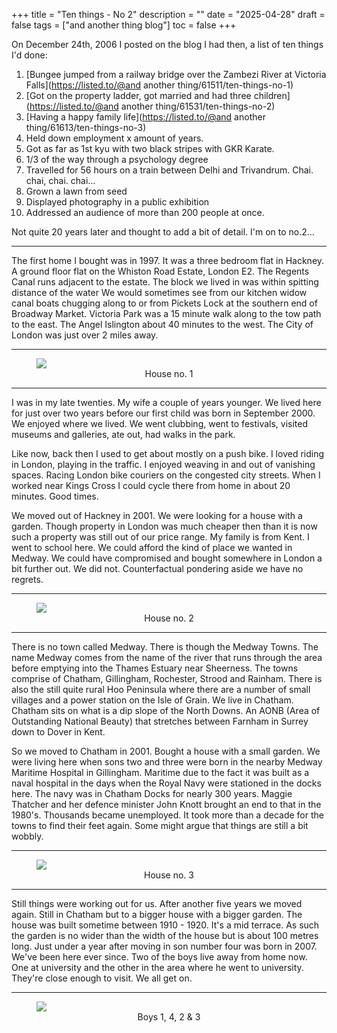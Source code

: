 +++
title = "Ten things - No  2"
description = ""
date = "2025-04-28"
draft = false
tags = ["and another thing blog"]
toc = false
+++

On December 24th, 2006 I posted on the blog I had then, a list of ten things I'd done: 

1. [Bungee jumped from a railway bridge over the Zambezi River at Victoria Falls](https://listed.to/@and another thing/61511/ten-things-no-1)
2. [Got on the property ladder, got married and had three children](https://listed.to/@and another thing/61531/ten-things-no-2)
3. [Having a happy family life](https://listed.to/@and another thing/61613/ten-things-no-3)
4. Held down employment x amount of years.
5. Got as far as 1st kyu with two black stripes with GKR Karate.
6. 1/3 of the way through a psychology degree
7. Travelled for 56 hours on a train between Delhi and Trivandrum. Chai. chai, chai. chai…
8. Grown a lawn from seed
9. Displayed photography  in a public exhibition
10. Addressed an audience of more than 200 people at once.

Not quite 20 years later and thought to add a bit of detail. I'm on to no.2...

***

The first home I bought was in 1997. It was a three bedroom flat in Hackney. A ground floor flat on the Whiston Road Estate, London E2. The Regents Canal runs adjacent to the estate. The block we lived in was within spitting distance of the water We would sometimes see from our kitchen widow canal boats chugging along to or from Pickets Lock at the southern end of Broadway Market. Victoria Park was a 15 minute walk along to the tow path to the east. The Angel Islington about 40 minutes to the west. The City of London was just over 2 miles away. 

***

<figure style="text-align: center">
  <img style="display:block;margin:auto" src="https://i.ibb.co/YFZcyS0x/cosgrove-house.jpg">
  <figcaption>House no. 1</figcaption>
</figure>

***

I was in my late twenties. My wife a couple of years younger. We lived here for just over two years before our first child was born in September 2000. We enjoyed where we lived. We went clubbing, went to festivals, visited museums and galleries, ate out, had walks in the park.

Like now, back then I used to get about mostly on a push bike. I loved riding in London, playing in the traffic. I enjoyed weaving in and out of vanishing spaces. Racing London bike couriers on the congested city streets. When I worked near Kings Cross I could cycle there from home in about 20 minutes. Good times. 

We moved out of Hackney in 2001. We were looking for a house with a garden. Though property in London was much cheaper then than it is now such a property was still out of our price range. My family is from Kent. I went to school here. We could afford the kind of place we wanted in Medway. We could have compromised and bought somewhere in London a bit further out. We did not. Counterfactual pondering aside we have no regrets. 

***

<figure style="text-align: center">
  <img style="display:block;margin:auto" src="https://i.ibb.co/JFrGcLMk/ingle-road.jpg">
  <figcaption>House no. 2</figcaption>
</figure>

***


There is no town called Medway. There is though the Medway Towns. The name Medway comes from the name of the river that runs through the area before emptying into the Thames Estuary near Sheerness. The towns comprise of Chatham, Gillingham, Rochester, Strood and Rainham. There is also the still quite rural Hoo Peninsula where there are a number of small villages and a power station on the Isle of Grain. We live in Chatham. Chatham sits on what is a dip slope of the North Downs. An AONB (Area of Outstanding National Beauty) that stretches between Farnham in Surrey down to Dover in Kent. 



So we moved to Chatham in 2001. Bought a house with a small garden. We were living here when sons two and three were born in the nearby Medway Maritime Hospital in Gillingham. Maritime due to the fact it was built as a naval hospital in the days when the Royal Navy were stationed in the docks here. The navy was in Chatham Docks for nearly 300 years. Maggie Thatcher and her defence minister John Knott brought an end to that in the 1980's. Thousands became unemployed. It took more than a decade for the towns to find their feet again. Some might argue that things are still a bit wobbly. 

***

<figure style="text-align: center">
  <img style="display:block;margin:auto" src="https://i.ibb.co/hFPnymQR/wyles-road.jpg">
  <figcaption>House no. 3</figcaption>
</figure>

***


Still things were working out for us. After another five years we moved again. Still in Chatham but to a bigger house with a bigger garden. The house was built sometime between 1910 - 1920. It's a mid terrace. As such the garden is no wider than the width of the house but is about 100 metres long. Just under a year after moving in son number four was born in 2007. We've been here ever since. Two of the boys live away from home now. One at university and the other in the area where he went to university. They're close enough to visit. We all get on. 

***

<figure style="text-align: center">
  <img style="display:block;margin:auto" src="https://i.ibb.co/NgKDK1jd/boys-together.jpg">
  <figcaption>Boys 1, 4, 2 & 3</figcaption>
</figure>